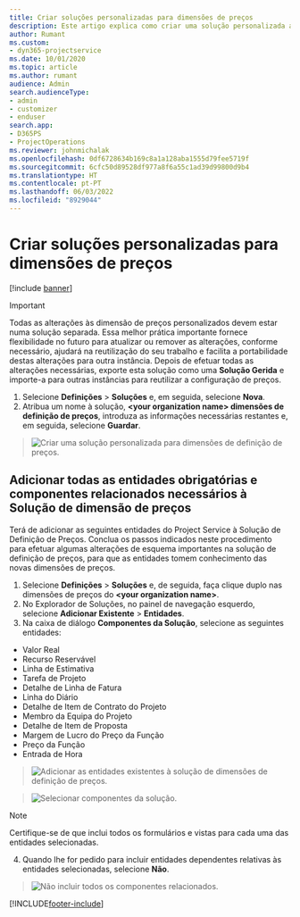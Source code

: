 ```yaml
---
title: Criar soluções personalizadas para dimensões de preços
description: Este artigo explica como criar uma solução personalizada ao criar dimensões de preços personalizadas.
author: Rumant
ms.custom:
- dyn365-projectservice
ms.date: 10/01/2020
ms.topic: article
ms.author: rumant
audience: Admin
search.audienceType:
- admin
- customizer
- enduser
search.app:
- D365PS
- ProjectOperations
ms.reviewer: johnmichalak
ms.openlocfilehash: 0df6728634b169c8a1a128aba1555d79fee5719f
ms.sourcegitcommit: 6cfc50d89528df977a8f6a55c1ad39d99800d9b4
ms.translationtype: HT
ms.contentlocale: pt-PT
ms.lasthandoff: 06/03/2022
ms.locfileid: "8929044"
---
```

# <a name="create-custom-solutions-for-pricing-dimensions"></a>Criar soluções personalizadas para dimensões de preços

[!include [banner](../includes/psa-now-project-operations.md)]

> [!IMPORTANT]
> Todas as alterações às dimensão de preços personalizados devem estar numa solução separada. Essa melhor prática importante fornece flexibilidade no futuro para atualizar ou remover as alterações, conforme necessário, ajudará na reutilização do seu trabalho e facilita a portabilidade destas alterações para outra instância. Depois de efetuar todas as alterações necessárias, exporte esta solução como uma **Solução Gerida** e importe-a para outras instâncias para reutilizar a configuração de preços.

1. Selecione **Definições** > **Soluções** e, em seguida, selecione **Nova**. 
2. Atribua um nome à solução, **\<your organization name> dimensões de definição de preços**, introduza as informações necessárias restantes e, em seguida, selecione **Guardar**.

> ![Criar uma solução personalizada para dimensões de definição de preços.](media/Creation-of-custom-pricing-dimension-solution.PNG)
  
## <a name="add-all-required-entities-and-related-components-to-the-pricing-dimension-solution"></a>Adicionar todas as entidades obrigatórias e componentes relacionados necessários à Solução de dimensão de preços
Terá de adicionar as seguintes entidades do Project Service à Solução de Definição de Preços. Conclua os passos indicados neste procedimento para efetuar algumas alterações de esquema importantes na solução de definição de preços, para que as entidades tomem conhecimento das novas dimensões de preços.

1. Selecione **Definições** > **Soluções** e, de seguida, faça clique duplo nas dimensões de preços do **\<your organization name>**. 
2. No Explorador de Soluções, no painel de navegação esquerdo, selecione **Adicionar Existente** > **Entidades**.
3. Na caixa de diálogo **Componentes da Solução**, selecione as seguintes entidades:

- Valor Real
- Recurso Reservável
- Linha de Estimativa
- Tarefa de Projeto
- Detalhe de Linha de Fatura
- Linha do Diário
- Detalhe de Item de Contrato do Projeto
- Membro da Equipa do Projeto
- Detalhe de Item de Proposta
- Margem de Lucro do Preço da Função
- Preço da Função 
- Entrada de Hora 

> ![Adicionar as entidades existentes à solução de dimensões de definição de preços.](media/Existing-entities-to-PD-solution.png)

> ![Selecionar componentes da solução.](media/Dimension-Components.png)

> [!NOTE]
> Certifique-se de que inclui todos os formulários e vistas para cada uma das entidades selecionadas.

4. Quando lhe for pedido para incluir entidades dependentes relativas às entidades selecionadas, selecione **Não**.

> ![Não incluir todos os componentes relacionados.](media/Do-not-include-required.png)




[!INCLUDE[footer-include](../includes/footer-banner.md)]
